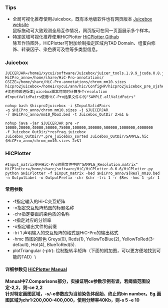 ### Tips
+ 全局可视化推荐使用Juicebox，既有本地版软件也有网页版本 [Juicebox website](https://www.aidenlab.org/juicebox/)\
鼠标拖动可大致观测全局互作情况，网页版可在同一页面展示多个样本。
+ 特定区域可视化推荐使用HiCPlotter [HiCPlotter Github](https://github.com/akdemirlab/HiCPlotter)\
除互作热图外，HiCPlotter可附加绘制指定区域内TAD Domain、组蛋白修饰、转录因子、染色质可及性等多类型信息。

### Juicebox
~~~
JUICERJAR=/home1/xycui/software/Juicebox/juicer_tools.1.9.9_jcuda.0.8.jar
HiCPro_anno=/home/share/HiC-Pro-annotations/
GSIZE=/home/share/HiC-Pro-annotations/chrom_mm10.sizes
hicpro2juicebox=/home1/xycui/ann/hic/ConfigHP/hicpro2juicebox_pre_sjshen.sh
#沈老师改进版本juicebox脚本可同时计算多个resolution
#InputValidPairs使用HiC-Pro结果文件中的"SAMPLE.allValidPairs"

nohup bash $hicpro2juicebox -i $InputValidPairs 
-g $HiCPro_anno/chrom_mm10.sizes -j $JUICERJAR 
-r $HiCPro_anno/mm10_MboI.bed -t Juicebox_OutDir 2>&1 &

nohup java -jar $JUICERJAR pre -r 10000,20000,40000,50000,75000,100000,300000,500000,1000000,4000000 
-f Juicebox_OutDir/*resfrag.juicebox Juicebox_OutDir/*.pre_juicebox_sorted Juicebox_OutDir/SAMPLE.hic 
$HiCPro_anno/chrom_mm10.sizes 2>&1
~~~

### HiCPlotter
~~~
#Input_matrix使用HiC-Pro结果文件中的"SAMPLE_Resolution.matrix"
HiCPlotter=/home/share/software/HiC/HiCPlotter-0.6.6/HiCPlotter.py
python $HiCPlotter -f $Input_matrix -bed $HiCPro_anno/${Res}_mm10.bed 
-n OutputLabel -o OutputPrefix -chr $chr -tri 1 -r $Res -hmc 1 -ptr 1
~~~
#### 常用参数
+ -f指定输入的Hi-C交互矩阵
+ -n指定交互矩阵热图的标题名称
+ -chr指定要画的染色质的名称
+ -r指定对应的分辨率
+ -o指定输出文件的前缀
+ -tri 1 声明输入的交互矩阵的格式是HiC-Pro的输出格式
+ -hmc 热图的颜色 Greys(0), Reds(1), YellowToBlue(2), YellowToRed(3-default), Hot(4), BlueToRed(5).
+ plotTriangular (-ptr): 绘制旋转半矩阵（下面的附加图，可以更方便地找到可能的TAD）\
#### 详细参数见 [HiCPlotter Manual](https://github.com/akdemirlab/HiCPlotter/blob/master/HiCPlotterManual.pdf)
**Manual中7.Comparisons部分，实操证明ce参数示例有误，若阈值范围设定-2,2，则-ce 2,2**\
**针对特定画图区域，-s/-e参数应为当前染色体起始、终止的bin number。Eg.画图区域为chr1:200,000-400,000，使用分辨率40Kb，则-s 5 -e 10**
